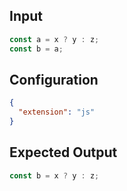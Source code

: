 
## Input
```javascript input
const a = x ? y : z;
const b = a;
```

## Configuration
```json configuration
{
  "extension": "js"
}
```

## Expected Output
```javascript expected output
const b = x ? y : z;
```
